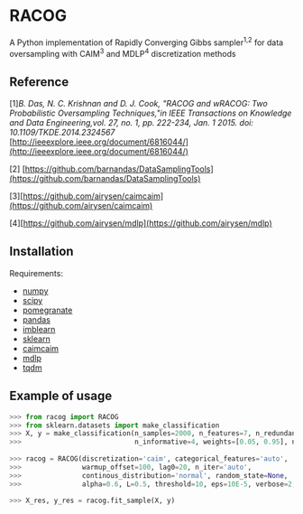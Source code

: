 RACOG
=====

A Python implementation of Rapidly Converging Gibbs sampler<sup>1,2</sup> for data oversampling with CAIM<sup>3</sup> and MDLP<sup>4</sup> discretization methods


Reference
----------
[1]*B. Das, N. C. Krishnan and D. J. Cook, "RACOG and wRACOG: Two Probabilistic Oversampling Techniques,"in IEEE Transactions on Knowledge and Data Engineering,vol. 27, no. 1, pp. 222-234, Jan. 1 2015. doi: 10.1109/TKDE.2014.2324567*
[http://ieeexplore.ieee.org/document/6816044/](http://ieeexplore.ieee.org/document/6816044/)

[2] [https://github.com/barnandas/DataSamplingTools](https://github.com/barnandas/DataSamplingTools)

[3][https://github.com/airysen/caimcaim](https://github.com/airysen/caimcaim)

[4][https://github.com/airysen/mdlp](https://github.com/airysen/mdlp)


Installation
-------------

Requirements:
 * [numpy](www.numpy.org)
 * [scipy](https://www.scipy.org/)
 * [pomegranate](https://github.com/jmschrei/pomegranate)
 * [pandas](http://pandas.pydata.org/)
 * [imblearn](https://github.com/scikit-learn-contrib/imbalanced-learn)
 * [sklearn](scikit-learn.org)
 * [caimcaim](https://github.com/airysen/caimcaim)
 * [mdlp](https://github.com/airysen/mdlp)
 * [tqdm](https://pypi.python.org/pypi/tqdm)


 Example of usage
------------------

```python
>>> from racog import RACOG
>>> from sklearn.datasets import make_classification
>>> X, y = make_classification(n_samples=2000, n_features=7, n_redundant=2,
>>>                            n_informative=4, weights=[0.05, 0.95], n_classes=2)
                           
>>> racog = RACOG(discretization='caim', categorical_features='auto',
>>>               warmup_offset=100, lag0=20, n_iter='auto',
>>>               continous_distribution='normal', random_state=None,
>>>               alpha=0.6, L=0.5, threshold=10, eps=10E-5, verbose=2, n_jobs=1)

>>> X_res, y_res = racog.fit_sample(X, y)

```
